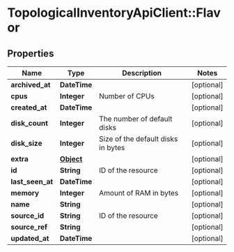 # TopologicalInventoryApiClient::Flavor

## Properties
Name | Type | Description | Notes
------------ | ------------- | ------------- | -------------
**archived_at** | **DateTime** |  | [optional] 
**cpus** | **Integer** | Number of CPUs | [optional] 
**created_at** | **DateTime** |  | [optional] 
**disk_count** | **Integer** | The number of default disks | [optional] 
**disk_size** | **Integer** | Size of the default disks in bytes | [optional] 
**extra** | [**Object**](.md) |  | [optional] 
**id** | **String** | ID of the resource | [optional] 
**last_seen_at** | **DateTime** |  | [optional] 
**memory** | **Integer** | Amount of RAM in bytes | [optional] 
**name** | **String** |  | [optional] 
**source_id** | **String** | ID of the resource | [optional] 
**source_ref** | **String** |  | [optional] 
**updated_at** | **DateTime** |  | [optional] 


